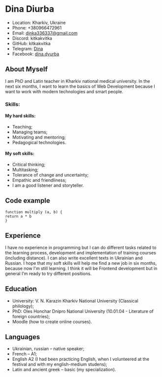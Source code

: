 # Dina Diurba
* Location: Kharkiv, Ukraine
* Phone: +380966472961
* Email: dinka336337@gmail.com
* Discord: kitkakvitka
* GitHub: kitkakvitka
* Telegram: [Dina](https://t.me/kitkakvitka)
* Facebook: [dina.dyurba](https://www.facebook.com/dina.dyurba)
## About Myself
I am PhD and Latin teacher in Kharkiv national medical university. In the next six months, I want to learn the basics of Web Development because I want to work with modern technologies and smart people.
### Skills:
#### My hard skills:
+ Teaching;
+ Managing teams;
+ Motivating and mentoring;
+ Pedagogical technologies.
#### My soft skills:
+ Critical thinking;
+ Multitasking;
+ Tolerance of change and uncertainty;
+ Empathic and friendliness;
+ I am a good listener and storyteller.
## Code example
``` 
function multiply (a, b) {
return a * b
}
``` 
## Experience
I have no experience in programming but I can do different tasks related to the learning process, development and implementation of training courses (including distance). I can also write excellent texts in Ukrainian and Russian.
I hope that my soft skills will help me find a new job in six months, because now I'm still learning. I think it will be Frontend development but in general I'm ready to try different positions.
## Education
+ University: V. N. Karazin Kharkiv National University (Classical philology);
+ PhD: Oles Honchar Dnipro National University (10.01.04 - Literature of foreign countries);
+ Moodle (how to create online courses).
## Languages
+ Ukrainian, russian – native speaker;
+ French – A1;
+ English A2 (I had been practicing English, when I volunteered at the festival and with my english-medium studens);
+ Latin and ancient greek – basic (my specialization).
